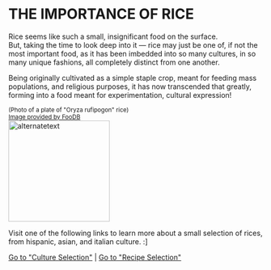 # THE IMPORTANCE OF RICE [](https://i.pinimg.com/564x/4c/0e/df/4c0edf5c95f6592fddbb54f48868a8f8.jpg)
Rice seems like such a small, insignificant food on the surface.  
But, taking the time to look deep into it — rice may just be one of, if not the most important food, as it has been imbedded into so many cultures, in so many unique fashions, all completely distinct from one another.

Being originally cultivated as a simple staple crop, meant for feeding mass populations, and religious purposes, it has now transcended that greatly, forming into a food meant for experimentation, cultural expression!

<sub>(Photo of a plate of "Oryza rufipogon" rice)  
[Image provided by FooDB](https://foodb.ca/foods/FOOD00235)</sub>  
<img src="https://foodb.ca/system/foods/pictures/235/full/235.png?1334914336" alt="alternatetext" width="200" height="200">

Visit one of the following links to learn more about a small selection of rices, from hispanic, asian, and italian culture. :]

[Go to "Culture Selection"](bowl/Cultures/Culture_Selection.md) | [Go to "Recipe Selection"](Recipes/Recipe_Selection.md)
